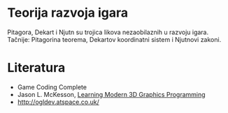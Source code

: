 # Teorija razvoja igara

Pitagora, Dekart i Njutn su trojica likova nezaobilaznih u razvoju igara. Tačnije: Pitagorina teorema, Dekartov koordinatni sistem i Njutnovi zakoni.

# Literatura
* Game Coding Complete
* Jason L. McKesson, [Learning Modern 3D Graphics Programming](http://alfonse.bitbucket.org/oldtut/)
* http://ogldev.atspace.co.uk/
